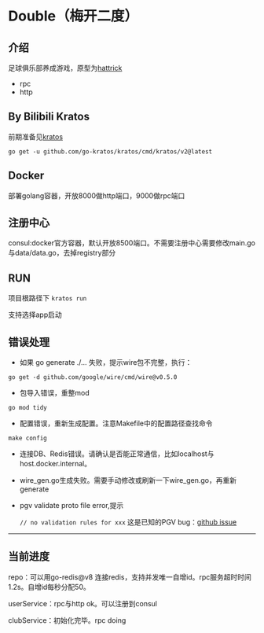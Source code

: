 # Double（梅开二度）

## 介绍

足球俱乐部养成游戏，原型为[hattrick](https://m.hattrick.org/)
- rpc
- http


## By Bilibili Kratos

前期准备见[kratos](https://github.com/go-kratos/kratos)

```
go get -u github.com/go-kratos/kratos/cmd/kratos/v2@latest
```

## Docker

部署golang容器，开放8000做http端口，9000做rpc端口

## 注册中心

consul:docker官方容器，默认开放8500端口。不需要注册中心需要修改main.go与data/data.go，去掉registry部分

## RUN
项目根路径下
`kratos run`

支持选择app启动

## 错误处理

- 如果 go generate ./... 失败，提示wire包不完整，执行：

`go get -d github.com/google/wire/cmd/wire@v0.5.0`

- 包导入错误，重整mod

`go mod tidy`

- 配置错误，重新生成配置。注意Makefile中的配置路径查找命令

`make config`

- 连接DB、Redis错误。请确认是否能正常通信，比如localhost与host.docker.internal。

- wire_gen.go生成失败。需要手动修改或刷新一下wire_gen.go，再重新generate

- pgv validate proto file error,提示
  
  `// no validation rules for xxx`
  这是已知的PGV bug：[github issue](https://github.com/envoyproxy/protoc-gen-validate/issues/240)

---

## 当前进度

repo：可以用go-redis@v8 连接redis，支持并发唯一自增id。rpc服务超时时间1.2s。自增id每秒分配50。

userService：rpc与http ok。可以注册到consul

clubService：初始化完毕。rpc doing

